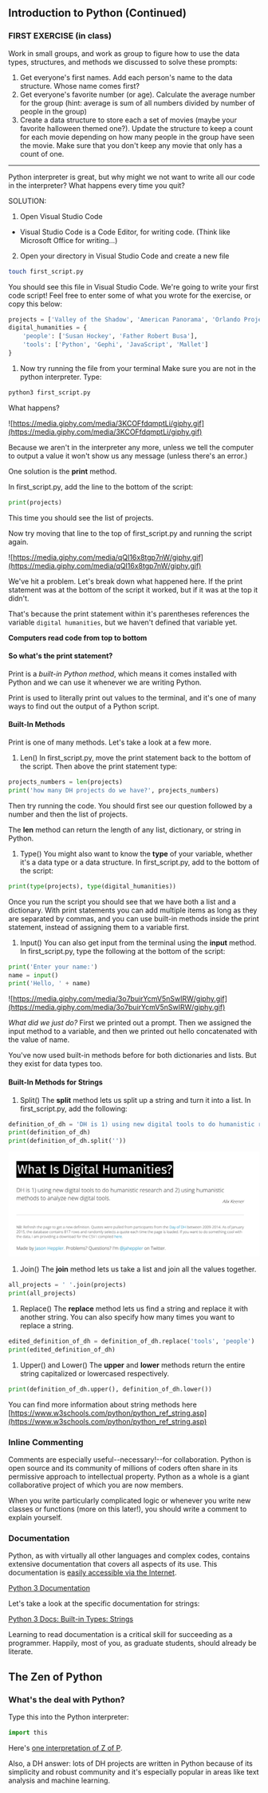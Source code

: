 ## Introduction to Python (Continued)

### FIRST EXERCISE (in class)

Work in small groups, and work as group to figure how to use the data types, structures, and methods we discussed to solve these prompts:
1. Get everyone's first names. Add each person's name to the data structure. Whose name comes first?
2. Get everyone's favorite number (or age). Calculate the average number for the group (hint: average is sum of all numbers divided by number of people in the group)
3. Create a data structure to store each a set of movies (maybe your favorite halloween themed one?). Update the structure to keep a count for each movie depending on how many people in the group have seen the movie. Make sure that you don't keep any movie that only has a count of one.

---

Python interpreter is great, but why might we not want to write all our code in the interpreter? What happens every time you quit?

SOLUTION:
1. Open Visual Studio Code
- Visual Studio Code is a Code Editor, for writing code. (Think like Microsoft Office for writing...)

2. Open your directory in Visual Studio Code and create a new file

```sh
touch first_script.py
```

You should see this file in Visual Studio Code. We're going to write your first code script! Feel free to enter some of what you wrote for the exercise, or copy this below:

```python
projects = ['Valley of the Shadow', 'American Panorama', 'Orlando Project']
digital_humanities = {
    'people': ['Susan Hockey', 'Father Robert Busa'],
    'tools': ['Python', 'Gephi', 'JavaScript', 'Mallet']
}
```

1. Now try running the file from your terminal
Make sure you are not in the python interpreter. Type:

```sh
python3 first_script.py
```
What happens?

![https://media.giphy.com/media/3KCOFfdqmptLi/giphy.gif](https://media.giphy.com/media/3KCOFfdqmptLi/giphy.gif)

Because we aren't in the interpreter any more, unless we tell the computer to output a value it won't show us any message (unless there's an error.)

One solution is the **print** method.

In first_script.py, add the line to the bottom of the script:
```python
print(projects)
```
This time you should see the list of projects.

Now try moving that line to the top of first_script.py and running the script again.

![https://media.giphy.com/media/qQI16x8tgp7nW/giphy.gif](https://media.giphy.com/media/qQI16x8tgp7nW/giphy.gif)

We've hit a problem. Let's break down what happened here. If the print statement was at the bottom of the script it worked, but if it was at the top it didn't. 

That's because the print statement within it's parentheses references the variable `digital humanities`, but we haven't defined that variable yet.

**Computers read code from top to bottom**


#### So what's the print statement?

Print is a *built-in Python method*, which means it comes installed with Python and we can use it whenever we are writing Python.

Print is used to literally print out values to the terminal, and it's one of many ways to find out the output of a Python script.

#### Built-In Methods

Print is one of many methods. Let's take a look at a few more.

1. Len()
In first_script.py, move the print statement back to the bottom of the script. Then above the print statement type:
```python
projects_numbers = len(projects)
print('how many DH projects do we have?', projects_numbers)
```
Then try running the code. You should first see our question followed by a number and then the list of projects.

The **len** method can return the length of any list, dictionary, or string in Python.

1. Type()
You might also want to know the **type** of your variable, whether it's a data type or a data structure. In first_script.py, add to the bottom of the script:
```python
print(type(projects), type(digital_humanities))
```
Once you run the script you should see that we have both a list and a dictionary. With print statements you can add multiple items as long as they are separated by commas, and you can use built-in methods inside the print statement, instead of assigning them to a variable first.

1. Input()
You can also get input from the terminal using the **input** method. In first_script.py, type the following at the bottom of the script:
```python
print('Enter your name:')
name = input()
print('Hello, ' + name)
```
![https://media.giphy.com/media/3o7buirYcmV5nSwIRW/giphy.gif](https://media.giphy.com/media/3o7buirYcmV5nSwIRW/giphy.gif)

*What did we just do?*
First we printed out a prompt. Then we assigned the input method to a variable, and then we printed out hello concatenated with the value of name. 

You've now used built-in methods before for both dictionaries and lists. But they exist for data types too.

#### Built-In Methods for Strings

1. Split()
The **split** method lets us split up a string and turn it into a list. In first_script.py, add the following:

```python
definition_of_dh = 'DH is 1) using new digital tools to do humanistic research and 2) using humanistic methods to analyze new digital tools.'
print(definition_of_dh)
print(definition_of_dh.split(''))
```
![dh definition](/week2/images/def_dh.png)

1. Join()
The **join** method lets us take a list and join all the values together.
```python
all_projects = ' '.join(projects)
print(all_projects)
```

1. Replace()
The **replace** method lets us find a string and replace it with another string. You can also specify how many times you want to replace a string.
```python
edited_definition_of_dh = definition_of_dh.replace('tools', 'people') 
print(edited_definition_of_dh)
```

1. Upper() and Lower()
The **upper** and **lower** methods return the entire string capitalized or lowercased respectively.
```python
print(definition_of_dh.upper(), definition_of_dh.lower())
```

You can find more information about string methods here
[https://www.w3schools.com/python/python_ref_string.asp](https://www.w3schools.com/python/python_ref_string.asp)


### Inline Commenting
Comments are especially useful--necessary!--for collaboration. Python is open source and its community of millions of coders often share in its permissive approach to intellectual property. Python as a whole is a giant collaborative project of which you are now members.

When you write particularly complicated logic or whenever you write new classes or functions (more on this later!), you should write a comment to explain yourself.

### Documentation

Python, as with virtually all other languages and complex codes, contains extensive documentation that covers all aspects of its use. This documentation is [easily accessible via the Internet](assets/MissionImpossible.m4v?raw=true).

[Python 3 Documentation](https://docs.python.org/3/)

Let's take a look at the specific documentation for strings:

[Python 3 Docs: Built-in Types: Strings](https://docs.python.org/3/library/stdtypes.html#string-methods)

Learning to read documentation is a critical skill for succeeding as a programmer. Happily, most of you, as graduate students, should already be literate.

## The Zen of Python
### What's the deal with Python? 
Type this into the Python interpreter:
```python
import this
```

Here's [one interpretation of Z of P](https://inventwithpython.com/blog/2018/08/17/the-zen-of-python-explained/).

Also, a DH answer: lots of DH projects are written in Python because of its simplicity and robust community and it's especially popular in areas like text analysis and machine learning.
